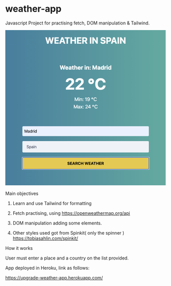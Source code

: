 # weather-app

Javascript Project for practising fetch, DOM manipulation & Tailwind.

<img src="./screenshots/Home.png"/>

Main objectives

1. Learn and use Tailwind for formatting

2. Fetch practising, using https://openweathermap.org/api

3. DOM manipulation adding some elements.

4. Other styles used got from Spinkit( only the spinner ) https://tobiasahlin.com/spinkit/


How it works

User must enter a place and a country on the list provided.


App deployed in Heroku, link as follows:

https://upgrade-weather-app.herokuapp.com/

